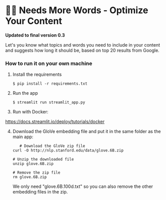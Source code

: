 # 🥣🔤 Needs More Words - Optimize Your Content

**Updated to final version 0.3**

Let's you know what topics and words you need to include in your content and suggests how long it should be, based on top 20 results from Google.

### How to run it on your own machine

1. Install the requirements

   ```
   $ pip install -r requirements.txt
   ```

2. Run the app

   ```
   $ streamlit run streamlit_app.py
   ```
3. Run with Docker:

https://docs.streamlit.io/deploy/tutorials/docker


4. Download the GloVe embedding file and put it in the same folder as the main app:
   ```
      # Download the GloVe zip file
   curl -O http://nlp.stanford.edu/data/glove.6B.zip
   
   # Unzip the downloaded file
   unzip glove.6B.zip
   
   # Remove the zip file
   rm glove.6B.zip
   ```
   We only need "glove.6B.100d.txt" so you can also remove the other embedding files in the zip.
